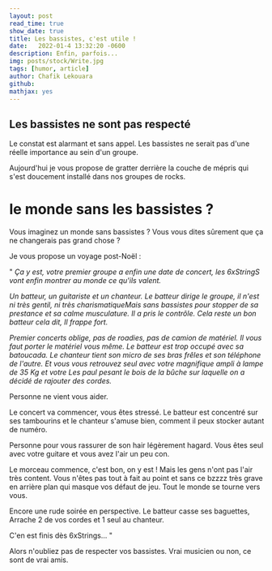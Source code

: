 ```yaml
---
layout: post
read_time: true
show_date: true
title: Les bassistes, c'est utile !
date:   2022-01-4 13:32:20 -0600
description: Enfin, parfois...
img: posts/stock/Write.jpg
tags: [humor, article]
author: Chafik Lekouara
github:  
mathjax: yes
---
```

## Les bassistes ne sont pas respecté

Le constat est alarmant et sans appel.
Les bassistes ne serait pas d'une réelle importance au sein d'un groupe.

Aujourd'hui je vous propose de gratter derrière la couche de mépris qui s'est doucement installé dans nos groupes de rocks.

# le monde sans les bassistes ?

Vous imaginez un monde sans bassistes ?
Vous vous dites sûrement que ça ne changerais pas grand chose ?

Je vous propose un voyage post-Noël :

" 
_Ça y est, votre premier groupe a enfin une date de concert, les 6xStringS vont enfin montrer au monde ce qu'ils valent._

_Un batteur, un guitariste et un chanteur.
Le batteur dirige le groupe, il n'est ni très gentil, ni très charismatiqueMais sans bassistes pour stopper de sa prestance et sa calme musculature.
Il a pris le contrôle.
Cela reste un bon batteur cela dit,
Il frappe fort._

_Premier concerts oblige, pas de roadies, pas de camion de matériel.
Il vous faut porter le matériel vous même.
Le batteur est trop occupé avec sa batoucada.
Le chanteur tient son micro de ses bras frêles et son téléphone de l'autre.
Et vous vous retrouvez seul avec votre magnifique ampli à lampe de 35 Kg et votre Les paul pesant le bois de la bûche sur laquelle on a décidé de rajouter des cordes._

Personne ne vient vous aider.

Le concert va commencer, vous êtes stressé.
Le batteur est concentré sur ses tambourins et le chanteur s'amuse bien, comment il peux stocker autant de numéro.

Personne pour vous rassurer de son hair légèrement hagard.
Vous êtes seul avec votre guitare et vous avez l'air un peu con.

Le morceau commence, c'est bon, on y est !
Mais les gens n'ont pas l'air très content.
Vous n'êtes pas tout à fait au point et sans ce bzzzz très grave en arrière plan qui masque vos défaut de jeu. Tout le monde se tourne vers vous.

Encore une rude soirée en perspective.
Le batteur casse ses baguettes,
Arrache 2 de vos cordes et 1 seul au chanteur.

C'en est finis dès 6xStrings...
"

Alors n'oubliez pas de respecter vos bassistes.
Vrai musicien ou non, ce sont de vrai amis.

